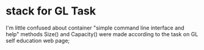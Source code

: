 # stack for GL Task
I'm little confused about container "simple command line interface and help"
methods Size() and Capacity() were made according to the task on GL self education web page;

